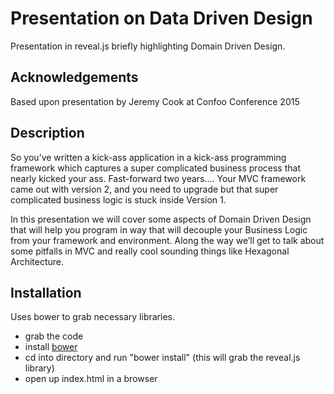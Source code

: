 Presentation on Data Driven Design
=========================

Presentation in reveal.js briefly highlighting Domain Driven Design.

Acknowledgements
----------------

Based upon presentation by Jeremy Cook at Confoo Conference 2015

Description
-----------

So you’ve written a kick-ass application in a kick-ass programming framework which captures a super complicated business process that nearly kicked your ass.  Fast-forward two years…. Your MVC framework came out with version 2, and you need to upgrade but that super complicated business logic is stuck inside Version 1.

In this presentation we will cover some aspects of Domain Driven Design that will help you program in way that will decouple your Business Logic from your framework and environment.  Along the way we’ll get to talk about some pitfalls in MVC and really cool sounding things like Hexagonal Architecture. 

Installation
------------

Uses bower to grab necessary libraries.
* grab the code
* install [bower](http://bower.io/)
* cd into directory and run "bower install" (this will grab the reveal.js library)
* open up index.html in a browser

